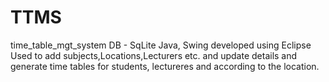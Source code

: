 # TTMS
time_table_mgt_system
DB - SqLite
Java, Swing developed using Eclipse
Used to add subjects,Locations,Lecturers etc. and update details and generate time tables for students, lectureres and according to the location.
